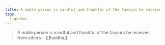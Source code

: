 ```yaml
---
title: A noble person is mindful and thankful of the favours he receives from others
tags:
  - quotes
---
```


> A noble person is mindful and thankful of the favours he receives from others – [[Buddha]]

